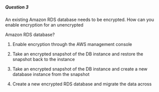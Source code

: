 ##### Question 3

An existing Amazon RDS database needs to be encrypted. How can you enable
encryption for an unencrypted

Amazon RDS database?

1. Enable encryption through the AWS management console

2. Take an encrypted snapshot of the DB instance and restore the snapshot back
   to the instance

3. Take an encrypted snapshot of the DB instance and create a new database
   instance from the snapshot

4. Create a new encrypted RDS database and migrate the data across

